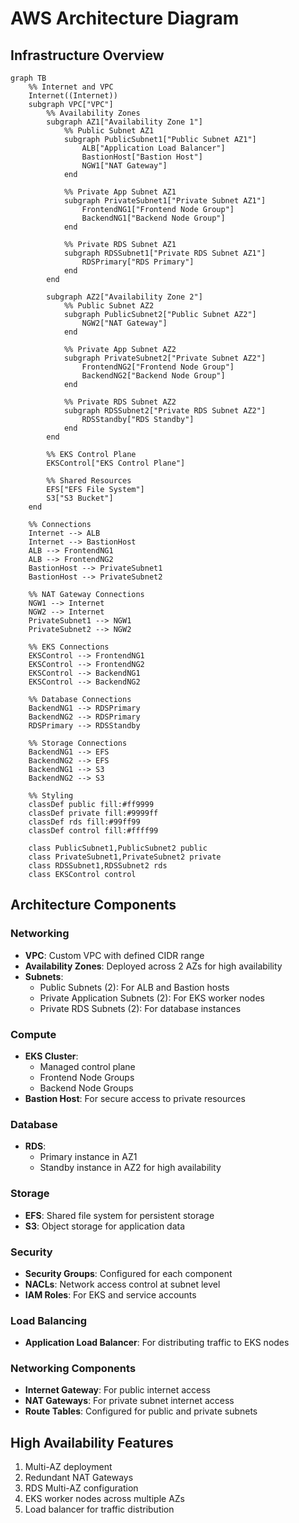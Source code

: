 # AWS Architecture Diagram

## Infrastructure Overview

```mermaid
graph TB
    %% Internet and VPC
    Internet((Internet))
    subgraph VPC["VPC"]
        %% Availability Zones
        subgraph AZ1["Availability Zone 1"]
            %% Public Subnet AZ1
            subgraph PublicSubnet1["Public Subnet AZ1"]
                ALB["Application Load Balancer"]
                BastionHost["Bastion Host"]
                NGW1["NAT Gateway"]
            end
            
            %% Private App Subnet AZ1
            subgraph PrivateSubnet1["Private Subnet AZ1"]
                FrontendNG1["Frontend Node Group"]
                BackendNG1["Backend Node Group"]
            end
            
            %% Private RDS Subnet AZ1
            subgraph RDSSubnet1["Private RDS Subnet AZ1"]
                RDSPrimary["RDS Primary"]
            end
        end
        
        subgraph AZ2["Availability Zone 2"]
            %% Public Subnet AZ2
            subgraph PublicSubnet2["Public Subnet AZ2"]
                NGW2["NAT Gateway"]
            end
            
            %% Private App Subnet AZ2
            subgraph PrivateSubnet2["Private Subnet AZ2"]
                FrontendNG2["Frontend Node Group"]
                BackendNG2["Backend Node Group"]
            end
            
            %% Private RDS Subnet AZ2
            subgraph RDSSubnet2["Private RDS Subnet AZ2"]
                RDSStandby["RDS Standby"]
            end
        end
        
        %% EKS Control Plane
        EKSControl["EKS Control Plane"]
        
        %% Shared Resources
        EFS["EFS File System"]
        S3["S3 Bucket"]
    end
    
    %% Connections
    Internet --> ALB
    Internet --> BastionHost
    ALB --> FrontendNG1
    ALB --> FrontendNG2
    BastionHost --> PrivateSubnet1
    BastionHost --> PrivateSubnet2
    
    %% NAT Gateway Connections
    NGW1 --> Internet
    NGW2 --> Internet
    PrivateSubnet1 --> NGW1
    PrivateSubnet2 --> NGW2
    
    %% EKS Connections
    EKSControl --> FrontendNG1
    EKSControl --> FrontendNG2
    EKSControl --> BackendNG1
    EKSControl --> BackendNG2
    
    %% Database Connections
    BackendNG1 --> RDSPrimary
    BackendNG2 --> RDSPrimary
    RDSPrimary --> RDSStandby
    
    %% Storage Connections
    BackendNG1 --> EFS
    BackendNG2 --> EFS
    BackendNG1 --> S3
    BackendNG2 --> S3

    %% Styling
    classDef public fill:#ff9999
    classDef private fill:#9999ff
    classDef rds fill:#99ff99
    classDef control fill:#ffff99
    
    class PublicSubnet1,PublicSubnet2 public
    class PrivateSubnet1,PrivateSubnet2 private
    class RDSSubnet1,RDSSubnet2 rds
    class EKSControl control
```

## Architecture Components

### Networking
- **VPC**: Custom VPC with defined CIDR range
- **Availability Zones**: Deployed across 2 AZs for high availability
- **Subnets**:
  - Public Subnets (2): For ALB and Bastion hosts
  - Private Application Subnets (2): For EKS worker nodes
  - Private RDS Subnets (2): For database instances

### Compute
- **EKS Cluster**:
  - Managed control plane
  - Frontend Node Groups
  - Backend Node Groups
- **Bastion Host**: For secure access to private resources

### Database
- **RDS**:
  - Primary instance in AZ1
  - Standby instance in AZ2 for high availability

### Storage
- **EFS**: Shared file system for persistent storage
- **S3**: Object storage for application data

### Security
- **Security Groups**: Configured for each component
- **NACLs**: Network access control at subnet level
- **IAM Roles**: For EKS and service accounts

### Load Balancing
- **Application Load Balancer**: For distributing traffic to EKS nodes

### Networking Components
- **Internet Gateway**: For public internet access
- **NAT Gateways**: For private subnet internet access
- **Route Tables**: Configured for public and private subnets

## High Availability Features
1. Multi-AZ deployment
2. Redundant NAT Gateways
3. RDS Multi-AZ configuration
4. EKS worker nodes across multiple AZs
5. Load balancer for traffic distribution
